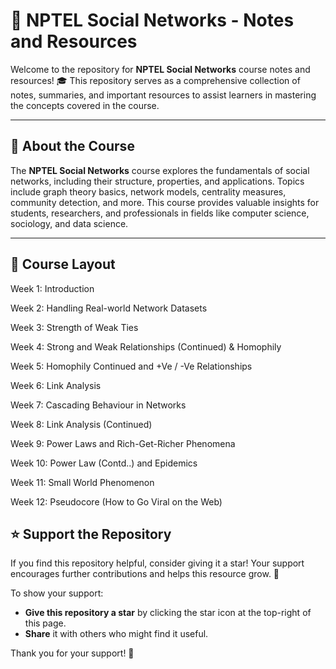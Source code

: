 # 📘 NPTEL Social Networks - Notes and Resources

Welcome to the repository for **NPTEL Social Networks** course notes and resources! 🎓 This repository serves as a comprehensive collection of notes, summaries, and important resources to assist learners in mastering the concepts covered in the course.

---

## 📖 About the Course

The **NPTEL Social Networks** course explores the fundamentals of social networks, including their structure, properties, and applications. Topics include graph theory basics, network models, centrality measures, community detection, and more. This course provides valuable insights for students, researchers, and professionals in fields like computer science, sociology, and data science.

---

## 📅 Course Layout

Week 1: Introduction

Week 2: Handling Real-world Network Datasets

Week 3: Strength of Weak Ties

Week 4: Strong and Weak Relationships (Continued) & Homophily

Week 5: Homophily Continued and +Ve / -Ve Relationships

Week 6: Link Analysis

Week 7: Cascading Behaviour in Networks

Week 8: Link Analysis (Continued)

Week 9: Power Laws and Rich-Get-Richer Phenomena

Week 10: Power Law (Contd..) and Epidemics

Week 11: Small World Phenomenon

Week 12: Pseudocore (How to Go Viral on the Web)

## ⭐ Support the Repository

If you find this repository helpful, consider giving it a star! Your support encourages further contributions and helps this resource grow. 🌟

To show your support:
- **Give this repository a star** by clicking the star icon at the top-right of this page.
- **Share** it with others who might find it useful.

Thank you for your support! 🙏

